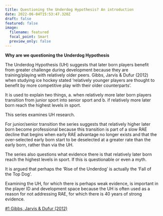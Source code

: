 ```yaml
---
title: Questioning the Underdog Hypothesis? An introduction
date: 2022-06-04T15:53:47.320Z
draft: false
featured: false
image:
  filename: featured
  focal_point: Smart
  preview_only: false
---
```

**Why are we questioning the Underdog Hypothesis**

The Underdog Hypothesis (UH) suggests that later born players benefit from greater challenge during development because they are training/playing with relatively older peers. Gibbs, Jarvis & Dufur (2012) when studying ice hockey stated ‘relatively younger players are thought to benefit by more competitive play with their older counterparts’.

It is used to explain two things, a. when relatively more later born players transition from junior sport into senior sport and b. if relatively more later born reach the highest levels in sport.

This series examines UH research.

For junior/senior transition the series suggests that relatively higher later born become professional because this transition is part of a slow RAE decline that begins when early RAE advantage no longer exists and that the over-selected early born start to be deselected at a greater rate than the early born, rather than via the UH.

The series also questions what evidence there is that relatively later born reach the highest levels in sport. If this is questionable or even a myth.

It is argued that perhaps the ‘Rise of the Underdog’ is actually the ‘Fall of the Top Dog’.

Examining the UH, for which there is perhaps weak evidence, is important in the player ID and development space because the UH is often used as a reason for not addressing RAE, for which there is 40 years of strong evidence.

[\#1 Gibbs, Jarvis & Dufur (2012)](https://onemoresummer.co.uk/post/questioning-the-underdog-hypothesis-1/)